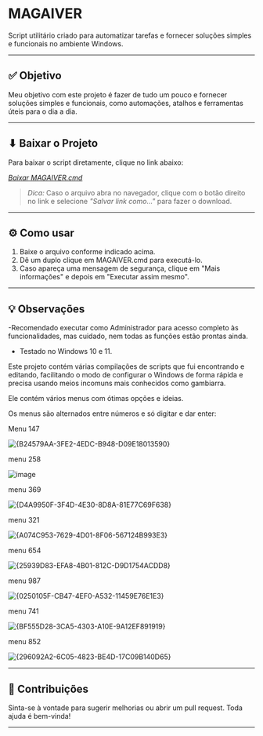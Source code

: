 # MAGAIVER

Script utilitário criado para automatizar tarefas e fornecer soluções simples e funcionais no ambiente Windows.

---

## ✅ Objetivo

Meu objetivo com este projeto é fazer de tudo um pouco e fornecer soluções simples e funcionais, como automações, atalhos e ferramentas úteis para o dia a dia.

---

## ⬇ Baixar o Projeto

Para baixar o script diretamente, clique no link abaixo:

[*Baixar MAGAIVER.cmd*](https://github.com/Gotopp/MAGAIVER.Y/raw/main/MAGAIVER.cmd)

> *Dica:* Caso o arquivo abra no navegador, clique com o botão direito no link e selecione *"Salvar link como..."* para fazer o download.

---

## ⚙ Como usar

1. Baixe o arquivo conforme indicado acima.
2. Dê um duplo clique em MAGAIVER.cmd para executá-lo.
3. Caso apareça uma mensagem de segurança, clique em "Mais informações" e depois em "Executar assim mesmo".

---

## 💡 Observações

-Recomendado executar como Administrador para acesso completo às funcionalidades, mas cuidado, nem todas as funções estão prontas ainda.

- Testado no Windows 10 e 11.

Este projeto contém várias compilações de scripts que fui encontrando e editando, facilitando o modo de configurar o Windows de forma rápida e precisa usando meios incomuns mais conhecidos como gambiarra.  

Ele contém vários menus com ótimas opções e ideias.

Os menus são alternados entre números e só digitar e dar enter:

Menu 147

![{B24579AA-3FE2-4EDC-B948-D09E18013590}](https://github.com/user-attachments/assets/f04e9665-a975-4d78-83ac-3b074ce8d239)

menu 258

![image](https://github.com/user-attachments/assets/98194eb4-44f9-4471-bc6b-a881136cddeb)

menu 369

![{D4A9950F-3F4D-4E30-8D8A-81E77C69F638}](https://github.com/user-attachments/assets/42dfe531-f2de-4830-8b13-cbdf1ac1407e)

menu 321

![{A074C953-7629-4D01-8F06-567124B993E3}](https://github.com/user-attachments/assets/551af492-66da-4106-bbeb-116c96090377)

menu 654

![{25939D83-EFA8-4B01-812C-D9D1754ACDD8}](https://github.com/user-attachments/assets/f4d560f2-01ca-49ab-ad1b-47bda34832e9)

menu 987

![{0250105F-CB47-4EF0-A532-11459E76E1E3}](https://github.com/user-attachments/assets/165aaf30-7de7-48b2-8c93-2285f22eb768)

menu 741

![{BF555D28-3CA5-4303-A10E-9A12EF891919}](https://github.com/user-attachments/assets/3c769d22-4041-4f4a-9024-51269dd5afc7)

menu 852

![{296092A2-6C05-4823-BE4D-17C09B140D65}](https://github.com/user-attachments/assets/2211927d-59d8-4cc6-9d67-3a51dfcdd2db)

---

## 📌 Contribuições

Sinta-se à vontade para sugerir melhorias ou abrir um pull request. Toda ajuda é bem-vinda!

---




